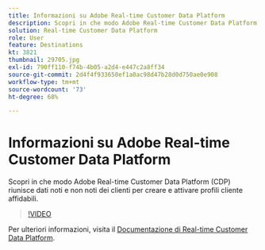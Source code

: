```yaml
---
title: Informazioni su Adobe Real-time Customer Data Platform
description: Scopri in che modo Adobe Real-time Customer Data Platform (CDP) riunisce dati noti e non noti dei clienti per creare e attivare profili cliente affidabili.
solution: Real-time Customer Data Platform
role: User
feature: Destinations
kt: 3821
thumbnail: 29705.jpg
exl-id: 790ff110-f74b-4b05-a2d4-e447c2a8ff34
source-git-commit: 2d4f4f933650ef1a0ac98d47b28d0d750ae0e908
workflow-type: tm+mt
source-wordcount: '73'
ht-degree: 68%

---
```


# Informazioni su Adobe Real-time Customer Data Platform

Scopri in che modo Adobe Real-time Customer Data Platform (CDP) riunisce dati noti e non noti dei clienti per creare e attivare profili cliente affidabili.

>[!VIDEO](https://video.tv.adobe.com/v/29705?quality=12&learn=on)

Per ulteriori informazioni, visita il [Documentazione di Real-time Customer Data Platform](https://experienceleague.adobe.com/docs/experience-platform/rtcdp/overview.html?lang=it).
